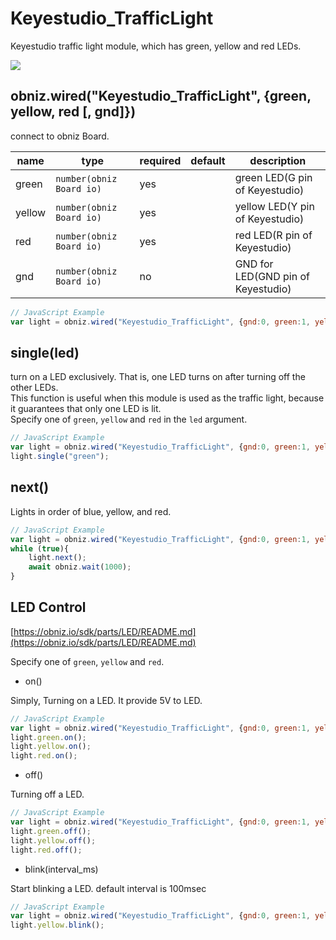 # Keyestudio_TrafficLight
Keyestudio traffic light module, which has green, yellow and red LEDs.  

![](image.jpg)


## obniz.wired("Keyestudio_TrafficLight", {green, yellow, red [, gnd]})
connect to obniz Board.  

name | type | required | default | description
--- | --- | --- | --- | ---
green | `number(obniz Board io)` | yes |  &nbsp; | green LED(G pin of Keyestudio)
yellow | `number(obniz Board io)` | yes |  &nbsp; | yellow LED(Y pin of Keyestudio)
red | `number(obniz Board io)` | yes |  &nbsp; | red LED(R pin of Keyestudio)
gnd | `number(obniz Board io)` | no |  &nbsp; | GND for LED(GND pin of Keyestudio)


```javascript
// JavaScript Example
var light = obniz.wired("Keyestudio_TrafficLight", {gnd:0, green:1, yellow:2, red:3});
```

## single(led)
turn on a LED exclusively. That is, one LED turns on after turning off the other LEDs.  
This function is useful when this module is used as the traffic light, because it guarantees that only one LED is lit.  
Specify one of `green`, `yellow` and `red` in the `led` argument.  

```javascript
// JavaScript Example
var light = obniz.wired("Keyestudio_TrafficLight", {gnd:0, green:1, yellow:2, red:3});
light.single("green");
```


## next()
Lights in order of blue, yellow, and red.

```javascript
// JavaScript Example
var light = obniz.wired("Keyestudio_TrafficLight", {gnd:0, green:1, yellow:2, red:3});
while (true){
    light.next();
    await obniz.wait(1000);
}
```

## LED Control

[https://obniz.io/sdk/parts/LED/README.md](https://obniz.io/sdk/parts/LED/README.md)

Specify one of `green`, `yellow` and `red`.  

- on()

Simply, Turning on a LED.
It provide 5V to LED.

```javascript
// JavaScript Example
var light = obniz.wired("Keyestudio_TrafficLight", {gnd:0, green:1, yellow:2, red:3});
light.green.on();
light.yellow.on();
light.red.on();
```

- off()

Turning off a LED.
```javascript
// JavaScript Example
var light = obniz.wired("Keyestudio_TrafficLight", {gnd:0, green:1, yellow:2, red:3});
light.green.off();
light.yellow.off();
light.red.off();
```

- blink(interval_ms)

Start blinking a LED.
default interval is 100msec

```javascript
// JavaScript Example
var light = obniz.wired("Keyestudio_TrafficLight", {gnd:0, green:1, yellow:2, red:3});
light.yellow.blink();
```



